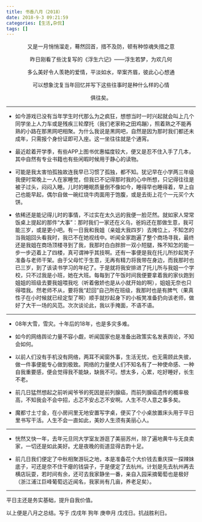 ```yaml
---
title: 书香八月（2018）
date: 2018-9-3 09:21:59
categories: [生活,杂侃]
tags: []
---
```


<center>
又是一月悄悄溜走，蓦然回首，措不及防，顿有种惊魂失措之意

昨日刚看了些沈复写的《浮生六记》——浮生若梦，为欢几何

多么美好令人羡艳的爱情，平淡如水，举案齐眉，彼此心心想通

可以想象沈复当年回忆并写下这些往事时是种什么样的心情

俱往矣。
</center>

---

- 如今游戏已没有当年学生时代那么为之疯狂，想想当时一时兴起就会叫上几个同学坐上人力车或是残疾三轮摩托（我们老家称之田鸡蹦），照着熟之不能再熟的小路在那黑网吧相聚。为什么我说是黑网吧，自然是因为那时我们都还未成年，只需报个身份证即可入座。这一坐往往就是个通宵。

- 最近趁着开学季，有些APP上图书优惠幅度较大，便又是忍不住入手了几本，其中自然有专业书籍也有些闲暇时候用于静心的读物。

- 可能是我太害怕孤独故连我早已习惯了孤独，都不知。犹记早在小学两三年级我便时常晚上一人在家睡觉，但我已不记得那时我的心中所想，只记得往往是被子过头，闷闷入睡。儿时的睡眠质量倒不像如今，睡得早也睡得着，早上自己也能早起，偶尔自做一碗红烧牛肉面用于饱腹，或是去街上花个一元买个大饼。

- 依稀还是能记得儿时的事情，不过实在太久远的我便一脸茫然。就如家人常常饭桌上提起的那件“大事”：那时我们一家还在义乌，爸妈还在那做生意，我可能三岁，或是更小吧。有一日我和我姐（亲姐大我四岁）去摊位上，不知怎的当我姐回头看我时，我已不在她视线中。听闻全家跑遍了整个商场寻我，最终还是我姐在商场顶楼寻到了我，我那时白白胖胖一双小短腿，殊不知怎的能一步一步迈着上了四楼，真可谓神乎其技啊。还有一事便是我在托儿所抄起凳子准备与老师干架。由于父母忙于生意，无再有精力将我带在身边，而我那时也已三岁，到了该读书学习的年纪了。于是就将我安排进了托儿所与我姐一个学校，只不过我是小班，她在大班。每每到了午饭时间我便要拿着我的家伙跑到姐姐的班级去要我姐喂我吃（听着傲娇也是从小就开始的啊），姐姐无奈也只得喂我。然老师不从，要将我“赶回”自己所在班级，我那时也是有脾气（果真性子在小时候就已经定型了啊）顺手就抄起身下的小板凳准备扔向该老师，做好了大干一场的风范。次次谈论此，我以手掩面，不语不语。

---

- 08年大雪，雪灾。十年后的18年，也是多灾多难。

- 如今的网络舆论力量不容小觑，听闻国家也是准备出政策实名发表舆论，不知会如何。

- 以前人们没有手机没有网络，两耳不闻窗外事，生活无忧，也无需顾此失彼，做一件事便能专心做到极致。网络的力量使人们不知名有了一种使命感、一种自我重要感，便会觉得我不能缺，缺我不可。想太多，心累，吃好睡好，长生不老。

- 前几日猛然想起之前听闻爷爷的死因是前列腺癌，而前列腺癌遗传的概率极高，不知我会不会中招，忐忑不安忐忑不安啊。人生不尽人意之事多矣。

- 魔都寸土寸金，在小房间里无地安置写字桌，便买了个小桌放置床头用于平日里书写干活。人生不会一直如此，美妙人生须有美丽心人。

---

- 恍然又快一年，去年元旦同大学室友游逛了美丽苏州，除了遍地黄牛与无良卖家，一切还是如此美好。尤是夜晚的街道显得古韵十足。

- 前几日我们便定了中秋相聚游玩之地，本是准备花个大价钱去重庆探一探辣妹底子，可还是奈不住干瘪的钱袋子，于是便定了去杭州。计划是先去杭州再去横店玩耍，若时间有余，还可去我家静坐一番，亲自入园采摘葡萄也是极好（浙江浦江巨峰葡萄远近闻名，我家尚有几亩，养老足矣）。

---

平日主还是务实基础，提升自我价值。

以上便是八月之总结。写于 戊戌年 狗年 庚申月 戊戌日。抗战胜利日。